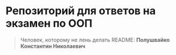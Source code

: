 # Репозиторий для ответов на экзамен по ООП

> Человек, которому не лень делать README: **Полушвайко Константин Николаевич**